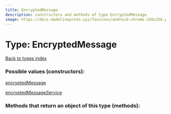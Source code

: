 ```yaml
---
title: EncryptedMessage
description: constructors and methods of type EncryptedMessage
image: https://docs.madelineproto.xyz/favicons/android-chrome-256x256.png
---
```

# Type: EncryptedMessage  
[Back to types index](index.md)



### Possible values (constructors):

[encryptedMessage](../constructors/encryptedMessage.md)  

[encryptedMessageService](../constructors/encryptedMessageService.md)  



### Methods that return an object of this type (methods):



